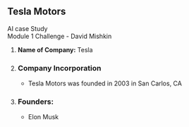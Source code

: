 ## Tesla Motors   
AI case Study  
Module 1 Challenge - David Mishkin

1. **Name of Company:** Tesla     
2. ### Company Incorporation
   - Tesla Motors was founded in 2003 in San Carlos, CA    
3. ### Founders:
   - Elon Musk    
